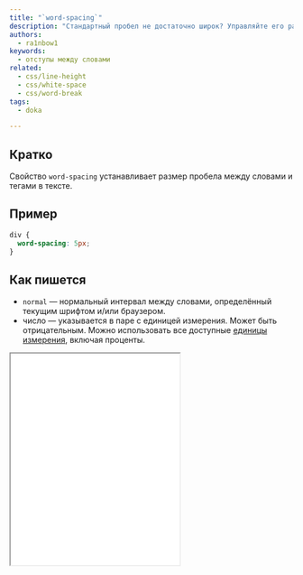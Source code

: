 ```yaml
---
title: "`word-spacing`"
description: "Стандартный пробел не достаточно широк? Управляйте его размером через CSS."
authors:
  - ra1nbow1
keywords:
  - отступы между словами
related:
  - css/line-height
  - css/white-space
  - css/word-break
tags:
  - doka

---
```


## Кратко

Свойство `word-spacing` устанавливает размер пробела между словами и тегами в тексте.

## Пример

```css
div {
  word-spacing: 5px;
}
```

## Как пишется

- `normal` — нормальный интервал между словами, определённый текущим шрифтом и/или браузером.
- число — указывается в паре с единицей измерения. Может быть отрицательным. Можно использовать все
  доступные [единицы измерения](/css/numeric-types/), включая проценты.

<iframe title="Варианты значений" src="demos/basic/" height="375"></iframe>
